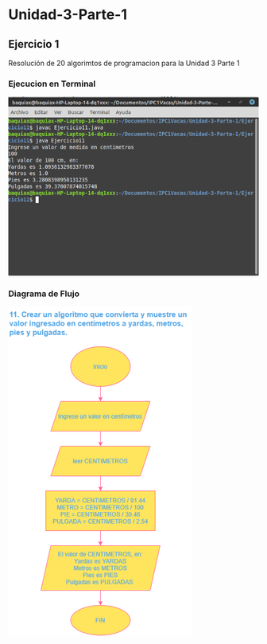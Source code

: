 # Unidad-3-Parte-1

## Ejercicio 1

Resolución de 20 algorimtos de programacion para la Unidad 3 Parte 1

### Ejecucion en Terminal

![Terminal](Ej11.png)

### Diagrama de Flujo

![Diagrama de flujo](11.png)

